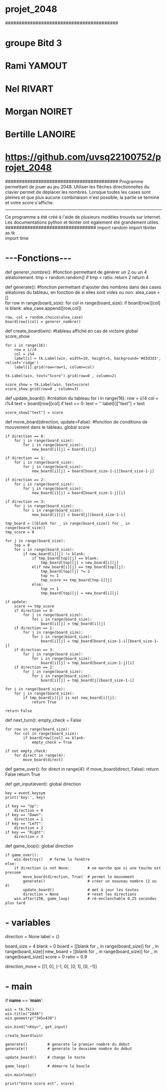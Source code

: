 # projet_2048
#########################################
# groupe Bitd 3
# Rami YAMOUT
# Nel RIVART
# Morgan NOIRET
# Bertille LANOIRE
# https://github.com/uvsq22100752/projet_2048
#########################################
Programme permettant de jouer au jeu 2048. Utiliser les flèches directionnelles du clavier permet de déplacer les nombres. Lorsque toutes les cases sont pleines et que plus aucune combinaison n'est possible, la partie se termine et votre score s'affiche.

---
Ce programme a été créé à l'aide de plusieurs modèles trouvés sur internet. Les documentations python et tkinter ont également été grandement utiles.
#################################
import random
import tkinter as tk  
import time

# ---Fonctions---  

def generer_nombre(): #fonction permettant de générer un 2 ou un 4 aléatoirement.
    tmp = random.random()
    if tmp < ratio: 
        return 2 
    return 4

def generate():   #fonction permettant d'ajouter des nombres dans des cases aléatoires du tableau, en fonction de si elles sont vides ou non. 
    alea_case = []    
    for row in range(board_size): 
        for col in range(board_size):
            if board[row][col] is blank:
                alea_case.append([row,col])

    row, col = random.choice(alea_case) 
    board[row][col] = generer_nombre()

def create_board(win): #tableau affiché en cas de victoire
    global score_show

    for i in range(16):
        row = i//4
        col = i%4
        label[i] = tk.Label(win, width=10, height=5, background='#d3d3d3', relief='ridge')
        label[i].grid(row=row+1, column=col)

    tk.Label(win, text="Score").grid(row=0 , column=2)

    score_show = tk.Label(win, text=score)
    score_show.grid(row=0 , column=3)

def update_board(): #création du tableau
    for i in range(16):
        row = i//4
        col = i%4
        text = board[row][col]
        if text == 0:
            text = ''
        label[i]["text"] = text

    score_show["text"] = score

def move_board(direction, update=False): #fonction de conditions de mouvement dans le tableau.
    global score

    if direction == 0: 
        for j in range(board_size):
            for i in range(board_size):
                new_board[i][j] = board[i][j] 

    if direction == 1:
        for i in range(board_size):
            for j in range(board_size):
                new_board[i][j] = board[board_size-1-i][board_size-1-j]

    if direction == 2:
        for i in range(board_size):
            for j in range(board_size):
                new_board[i][j] = board[board_size-1-j][i]

    if direction == 3:
        for j in range(board_size):
            for i in range(board_size):
                new_board[i][j] = board[j][board_size-1-i]

    tmp_board = [[blank for _ in range(board_size)] for _ in range(board_size)]
    tmp_score = 0

    for j in range(board_size):
        top = 0
        for i in range(board_size):
            if new_board[i][j] != blank:
                if tmp_board[top][j] == blank:
                    tmp_board[top][j] = new_board[i][j]
                elif new_board[i][j] == tmp_board[top][j]:
                    tmp_board[top][j] *= 2
                    top += 1
                    tmp_score += tmp_board[top-1][j]
                else:
                    top += 1
                    tmp_board[top][j] = new_board[i][j]

    if update:
        score += tmp_score
        if direction == 0:
            for j in range(board_size):
                for i in range(board_size):
                    board[i][j] = tmp_board[i][j]
        if direction == 1:
            for j in range(board_size):
                for i in range(board_size):
                    board[i][j] = tmp_board[board_size-1-i][board_size-1-j]
        if direction == 3:
            for j in range(board_size):
                for i in range(board_size):
                    board[i][j] = tmp_board[board_size-1-j][i]
        if direction == 2:
            for j in range(board_size):
                for i in range(board_size):
                    board[i][j] = tmp_board[j][board_size-1-i]

    for i in range(board_size):
        for j in range(board_size):
            if tmp_board[i][j] is not new_board[i][j]:
                return True

    return False


def next_turn():
    empty_check = False

    for row in range(board_size):
        for col in range(board_size):
            if board[row][col] == blank:
                empty_check = True

    if not empty_check:
        for direct in range(4):
            move_board(direct)

def game_over():
    for direct in range(4):
        if move_board(direct, False):
            return False
    return True

def get_input(event):
    global direction

    key = event.keysym
    print('key:', key)

    if key == "Up":
        direction = 0
    if key == "Down":
        direction = 1
    if key == "Left":
        direction = 2
    if key == "Right":
        direction = 3

def game_loop():
    global direction

    if game_over():
        win.destroy()   # ferme la fenêtre
    else:        
        if direction is not None:        # ne marche que si une touche est pressée
            move_board(direction, True)  # permet le mouvement
            generate()                   # créer un nouveau nombre (2 ou 4)
            update_board()               # met à jour les textes 
            direction = None             # reset les directions
        win.after(250, game_loop)        # ré-enclenchable 0,25 secondes plus tard 

# - variables 

direction = None
label = {}

board_size = 4
blank = 0
board     = [[blank for _ in range(board_size)] for _ in range(board_size)]
new_board = [[blank for _ in range(board_size)] for _ in range(board_size)]
score = 0
ratio = 0.9

direction_move = [[1, 0], [-1, 0], [0, 1], [0, -1]]

# - main

if __name__ == '__main__':

    win = tk.Tk()
    win.title("2048")
    win.geometry("345x430")

    win.bind("<Key>", get_input)  

    create_board(win)  

    generate()         # generate le premier nombre du début
    generate()         # generate le deuxième nombre du début

    update_board()     # change le texte 

    game_loop()        # démarre la boucle

    win.mainloop()      

    print("Votre score est", score)  
